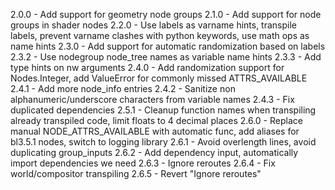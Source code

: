 2.0.0 - Add support for geometry node groups
2.1.0 - Add support for node groups in shader nodes
2.2.0 - Use labels as varname hints, transpile labels, prevent varname clashes with python keywords, use math ops as name hints
2.3.0 - Add support for automatic randomization based on labels
2.3.2 - Use nodegroup node_tree names as variable name hints
2.3.3 - Add type hints on nw arguments
2.4.0 - Add randomization support for Nodes.Integer, add ValueError for commonly missed ATTRS_AVAILABLE
2.4.1 - Add more node_info entries
2.4.2 - Sanitize non alphanumeric/underscore characters from variable names
2.4.3 - Fix duplicated dependencies
2.5.1 - Cleanup function names when transpiling already transpiled code, limit floats to 4 decimal places
2.6.0 - Replace manual NODE_ATTRS_AVAILABLE with automatic func, add aliases for bl3.5.1 nodes, switch to logging library
2.6.1 - Avoid overlength lines, avoid duplicating group_inputs
2.6.2 - Add dependency input, automatically import dependencies we need
2.6.3 - Ignore reroutes
2.6.4 - Fix world/compositor transpiling
2.6.5 - Revert "Ignore reroutes"
